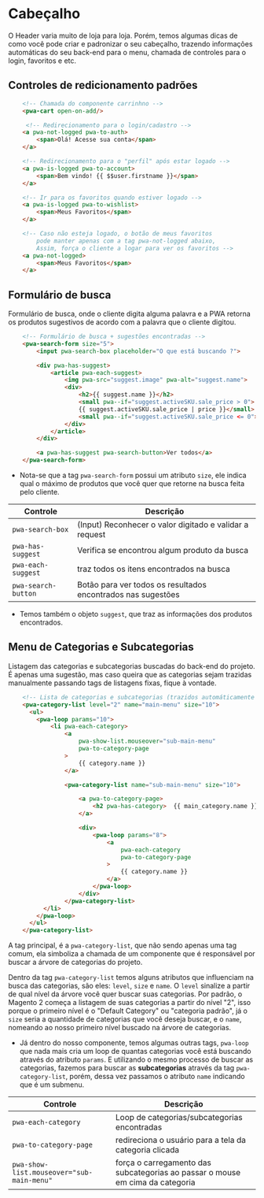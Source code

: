 # Cabeçalho

O Header varia muito de loja para loja. Porém, temos algumas dicas de como você pode criar e padronizar 
o seu cabeçalho, trazendo informações automáticas do seu back-end para o menu, chamada de controles para o 
login, favoritos e etc.

## Controles de redicionamento padrões

```html
    <!-- Chamada do componente carrinhno -->
    <pwa-cart open-on-add/>

     <!-- Redirecionamento para o login/cadastro -->
    <a pwa-not-logged pwa-to-auth>
        <span>Olá! Acesse sua conta</span>
    </a>

    <!-- Redirecionamento para o "perfil" após estar logado -->
    <a pwa-is-logged pwa-to-account>
        <span>Bem vindo! {{ $$user.firstname }}</span>
    </a>

    <!-- Ir para os favoritos quando estiver logado -->
    <a pwa-is-logged pwa-to-wishlist>
        <span>Meus Favoritos</span>
    </a>

    <!-- Caso não esteja logado, o botão de meus favoritos 
        pode manter apenas com a tag pwa-not-logged abaixo,
        Assim, força o cliente a logar para ver os favoritos -->
    <a pwa-not-logged>
        <span>Meus Favoritos</span>
    </a>
```

## Formulário de busca

Formulário de busca, onde o cliente digita alguma palavra e a PWA retorna os produtos sugestivos de
acordo com a palavra que o cliente digitou.

```html
    <!-- Formulário de busca + sugestões encontradas -->
    <pwa-search-form size="5">
        <input pwa-search-box placeholder="O que está buscando ?">

        <div pwa-has-suggest>
            <article pwa-each-suggest>
                <img pwa-src="suggest.image" pwa-alt="suggest.name">
                <div>
                    <h2>{{ suggest.name }}</h2>
                    <small pwa--if="suggest.activeSKU.sale_price > 0">
                    {{ suggest.activeSKU.sale_price | price }}</small>
                    <small pwa--if="suggest.activeSKU.sale_price <= 0">Produto esgotado</small>
                </div>
            </article>
        </div>

        <a pwa-has-suggest pwa-search-button>Ver todos</a>
    </pwa-search-form>
```
- Nota-se que a tag `pwa-search-form` possui um atributo `size`, ele indica qual o máximo de produtos 
que você quer que retorne na busca feita pelo cliente.

| Controle                  | Descrição                                                                 
|---------------------------|-----------------------------------------------------------------------------------|
| `pwa-search-box`          | (Input) Reconhecer o valor digitado e validar a request                           |
| `pwa-has-suggest`         | Verifica se encontrou algum produto da busca                                      |
| `pwa-each-suggest`        | traz todos os itens encontrados na busca                                          |
| `pwa-search-button`       | Botão para ver todos os resultados encontrados nas sugestões                      |

- Temos também o objeto `suggest`, que traz as informações dos produtos encontrados.

## Menu de Categorias e Subcategorias 

Listagem das categorias e subcategorias buscadas do back-end do projeto. É apenas uma sugestão, mas caso queira
que as categorias sejam trazidas manualmente passando tags de listagens fixas, fique à vontade. 

```html
    <!-- Lista de categorias e subcategorias (trazidos automáticamente automáticos) -->
    <pwa-category-list level="2" name="main-menu" size="10">
      <ul>
        <pwa-loop params="10">
            <li pwa-each-category>
                <a
                    pwa-show-list.mouseover="sub-main-menu"
                    pwa-to-category-page
                >
                    {{ category.name }}
                </a>

                <pwa-category-list name="sub-main-menu" size="10">

                    <a pwa-to-category-page>
                        <h2 pwa-has-category>  {{ main_category.name }} </h2> 
                    </a>

                    <div>
                        <pwa-loop params="8">
                            <a
                                pwa-each-category
                                pwa-to-category-page
                            >
                                {{ category.name }}
                            </a>
                        </pwa-loop>
                    </div>
                </pwa-category-list>
          </li>
        </pwa-loop>
      </ul>
    </pwa-category-list>
```
A tag principal, é a `pwa-category-list`, que não sendo apenas uma tag comum, ela simboliza a chamada de um componente 
que é responsável por buscar a árvore de categorias do projeto. 

Dentro da tag `pwa-category-list` temos alguns atributos que influenciam na busca das categorias, são eles: `level`, `size` e `name`.
O `level` sinalize a partir de qual nível da árvore você quer buscar suas categorias. Por padrão, o Magento 2 começa a listagem
de suas categorias a partir do nível "2", isso porque o primeiro nível é o "Default Category" ou "categoria padrão", já o `size`
seria a quantidade de categorias que você deseja buscar, e o `name`, nomeando ao nosso primeiro nível buscado na árvore
de categorias.

- Já dentro do nosso componente, temos algumas outras tags, `pwa-loop` que nada mais cria um loop de quantas categorias você está 
buscando através do atributo `params`. E utilizando o mesmo processo de buscar as categorias, fazemos para buscar as <strong>subcategorias</strong> através da tag `pwa-category-list`, porém, dessa vez passamos o atributo `name` indicando que é um submenu.


| Controle                                  | Descrição                                                                 
|-------------------------------------------|-----------------------------------------------------------------------------------|
| `pwa-each-category`                       | Loop de categorias/subcategorias encontradas                                      |
| `pwa-to-category-page`                    | redireciona o usuário para a tela da categoria clicada                            |
| `pwa-show-list.mouseover="sub-main-menu"` | força o carregamento das subcategorias ao passar o mouse em cima da categoria     |